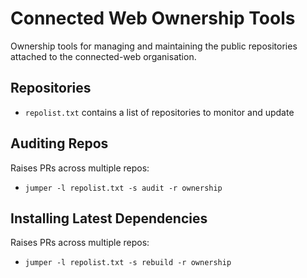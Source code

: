 # Connected Web Ownership Tools

Ownership tools for managing and maintaining the public repositories attached to the connected-web organisation.

## Repositories

- `repolist.txt` contains a list of repositories to monitor and update

## Auditing Repos

Raises PRs across multiple repos: 

- `jumper -l repolist.txt -s audit -r ownership`

## Installing Latest Dependencies

Raises PRs across multiple repos: 

- `jumper -l repolist.txt -s rebuild -r ownership`
